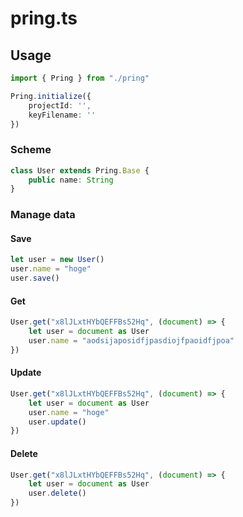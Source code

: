 # pring.ts

## Usage

``` typescript
import { Pring } from "./pring"

Pring.initialize({
    projectId: '',
    keyFilename: ''
})
```

### Scheme
``` typescript
class User extends Pring.Base {
    public name: String
}
```

### Manage data

#### Save
``` typescript
let user = new User()
user.name = "hoge"
user.save()
```

#### Get
``` typescript
User.get("x8lJLxtHYbQEFFBs52Hq", (document) => {
    let user = document as User
    user.name = "aodsijaposidfjpasdiojfpaoidfjpoa"
})
```

#### Update
``` typescript
User.get("x8lJLxtHYbQEFFBs52Hq", (document) => {
    let user = document as User
    user.name = "hoge"
    user.update()
})
```

#### Delete
``` typescript
User.get("x8lJLxtHYbQEFFBs52Hq", (document) => {
    let user = document as User
    user.delete()
})
```

